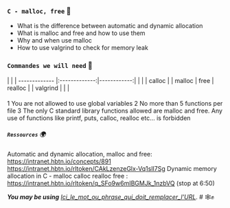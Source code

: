 ### `C - malloc, free` :dart:

* What is the difference between automatic and dynamic allocation
* What is malloc and free and how to use them
* Why and when use malloc
* How to use valgrind to check for memory leak

### `Commandes we will need`     :floppy_disk:

|                                             |
| ------------- |:-------------:|------------:|
|               |               |   calloc    |
|   malloc      |     free      |   realloc   |
|   valgrind    |               |             |

#### 

1 You are not allowed to use global variables
2 No more than 5 functions per file
3 The only C standard library functions allowed are malloc and free. 
  Any use of functions like printf, puts, calloc, realloc etc… is forbidden


##### `Ressources`   :earth_africa:

Automatic and dynamic allocation, malloc and free: https://intranet.hbtn.io/concepts/891
https://intranet.hbtn.io/rltoken/CAkLzenzeGlx-Vq1slI7Sg
Dynamic memory allocation in C - malloc calloc realloc free : https://intranet.hbtn.io/rltoken/q_SFo9w6mIBGMJk_1nzbVQ (stop at 6:50)

__*You may be using*__ [*Ici_le_mot_ou_phrase_qui_doit_remplacer_l'URL*](https://markdownlivepreview.com/).
        # :spider_web::fist_raised:

```


```

